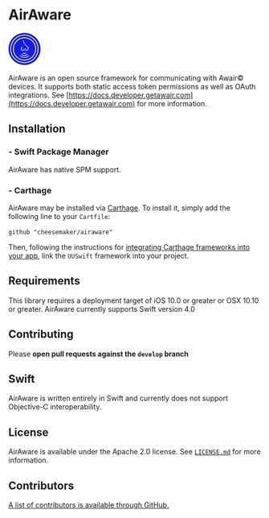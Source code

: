 # AirAware
<img src = "https://raw.githubusercontent.com/cheesemaker/airaware/main/Documents/icon.png" width=64 height = 64>

AirAware is an open source framework for communicating with Awair© devices. It supports both static access token permissions as well as OAuth integrations. See [https://docs.developer.getawair.com](https://docs.developer.getawair.com) for more information.

## Installation

### - Swift Package Manager

AirAware has native SPM support.

### - Carthage

AirAware may be installed via [Carthage](https://github.com/Carthage/Carthage). To install it, simply add the following line to your `Cartfile`:

```
github "cheesemaker/airaware"
```

Then, following the instructions for [integrating Carthage frameworks into your app](https://github.com/Carthage/Carthage#if-youre-building-for-ios-tvos-or-watchos), link the `UUSwift` framework into your project.

## Requirements

This library requires a deployment target of iOS 10.0 or greater or OSX 10.10 or greater.
AirAware currently supports Swift version 4.0 

## Contributing

Please **open pull requests against the `develop` branch**

## Swift

AirAware is written entirely in Swift and currently does not support Objective-C interoperability.

## License

AirAware is available under the Apache 2.0 license. See [`LICENSE.md`](https://github.com/cheesemaker/airaware/blob/master/LICENSE.md) for more information.

## Contributors

[A list of contributors is available through GitHub.](https://github.com/cheesemaker/airaware/graphs/contributors)
